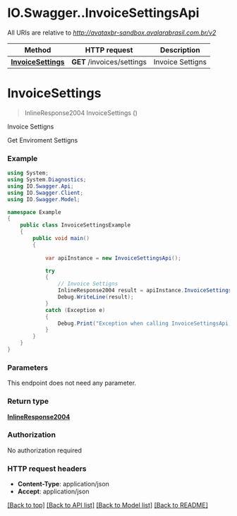 # IO.Swagger..InvoiceSettingsApi

All URIs are relative to *http://avataxbr-sandbox.avalarabrasil.com.br/v2*

Method | HTTP request | Description
------------- | ------------- | -------------
[**InvoiceSettings**](InvoiceSettingsApi.md#invoicesettings) | **GET** /invoices/settings | Invoice Settigns


<a name="invoicesettings"></a>
# **InvoiceSettings**
> InlineResponse2004 InvoiceSettings ()

Invoice Settigns

Get Enviroment Settigns

### Example
```csharp
using System;
using System.Diagnostics;
using IO.Swagger.Api;
using IO.Swagger.Client;
using IO.Swagger.Model;

namespace Example
{
    public class InvoiceSettingsExample
    {
        public void main()
        {
            
            var apiInstance = new InvoiceSettingsApi();

            try
            {
                // Invoice Settigns
                InlineResponse2004 result = apiInstance.InvoiceSettings();
                Debug.WriteLine(result);
            }
            catch (Exception e)
            {
                Debug.Print("Exception when calling InvoiceSettingsApi.InvoiceSettings: " + e.Message );
            }
        }
    }
}
```

### Parameters
This endpoint does not need any parameter.

### Return type

[**InlineResponse2004**](InlineResponse2004.md)

### Authorization

No authorization required

### HTTP request headers

 - **Content-Type**: application/json
 - **Accept**: application/json

[[Back to top]](#) [[Back to API list]](../README.md#documentation-for-api-endpoints) [[Back to Model list]](../README.md#documentation-for-models) [[Back to README]](../README.md)

